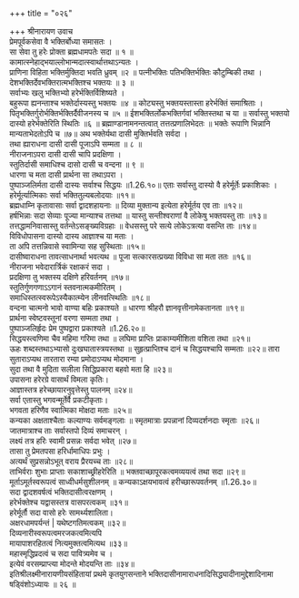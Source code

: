 +++
title = "०२६"

+++
श्रीनारायण उवाच  
प्रेमपूर्वकसेवा वै भक्तिर्बोध्या समासतः ।  
सा सेवा तु हरेः प्रोक्ता ब्रह्मधामपतेः सदा ॥ १ ॥  
कामात्स्नेहाद्भयाल्लोभान्मदात्स्वार्थात्तथाऽन्यतः ।  
प्राणिना विहिता भक्तिर्मुक्तिदा भवति ध्रुवम् ॥२ ॥
पत्नीभक्तिः पतिभक्तिर्भक्तिः कौटुम्बिकी तथा ।  
देशभक्तिर्देवभक्तिरात्मभक्तिश्च भक्तयः ॥ ३ ॥  
सर्वाभ्यः खलु भक्तिभ्यो हरेर्भक्तिर्विशिष्यते ।  
बहुरूपा ह्यनन्ताश्च भक्तेर्दास्यस्तु भक्तयः ॥४ ॥
कोट्यस्तु भक्तयस्तास्ता हरेर्भक्तिं समाश्रिताः ।  
पितृभक्तिर्गुरोर्भक्तिर्भक्तिर्दैवीजनस्य च ॥५ ॥
ईशभक्तिर्लोकभक्तिर्गवां भक्तिस्तथा च या ॥
सर्वास्तु भक्तयो दास्यो हरेर्भक्तेरिति स्थितिः ॥६ ॥
ब्रह्माण्डानामनन्तत्वात् तत्तत्प्रणालिभेदतः ॥
भक्तेः रूपाणि भिन्नानि मान्यताभेदतोऽपि च ॥७॥
अथ भक्तेर्यथा दासी मुक्तिर्भवति सर्वदा ।  
तथा ह्याराधना दासी दासी पूजाऽपि सम्मता ॥ ८ ॥  
नीराजनाऽपरा दासी दासी चापि प्रदक्षिणा ।  
स्तुतिर्दासी समाधिश्च दासो दासी च वन्दना ॥ ९ ॥  
धारणा च मता दासी प्रार्थना सा तथाऽपरा ।  
पुष्पाञ्जलिर्मता दासी दास्यः सर्वाश्च सिद्धयः ॥1.26.१०॥
एताः सर्वास्तु दास्यो वै हरेर्मूर्तेः प्रकाशिकाः ।  
हरेर्मूर्त्यात्मिकाः सर्वा भक्तितुल्यबलोदयाः ॥११॥  
ब्रह्मधाम्नि कृतावासाः सर्वा द्वादशहायनाः ॥
दिव्या मुक्तान्य इत्येता हरेर्मूर्तय एव ताः ॥१२॥  
हर्षभिन्नाः सदा सेव्याः पूज्या मान्याश्च तत्तथा ॥
यास्तु सन्तीश्वराणां वै लोकेषु भक्तयस्तु ताः ॥१३॥  
तत्तद्धामनिवासास्तु वर्तन्तेऽसङ्ख्यविग्रहाः ॥
वेधसस्तु परे सत्ये लोकेऽत्रत्या वसन्ति ताः ॥१४॥  
विविधोपासना दास्यो दास्य आज्ञाश्च या मताः ।  
ता अपि तत्तन्निवासे स्वामिन्या सह सुस्थिताः ॥१५॥  
दासीष्वाराधना तावत्साधनार्था भवत्यथ ॥
पूजा सत्कारसत्प्रख्या विविधा सा मता ततः ॥१६॥  
नीराजना भवेदारार्त्रिकं रक्षाकरं सदा ।  
प्रदक्षिणा तु भक्तस्य दक्षिणे हरिवर्तनम् ॥१७॥  
स्तुतिर्गुणगणाऽऽगानं स्तवनात्मकमीरितम् ।  
समाधिस्तत्स्वरूपेऽस्यैकात्म्येन लीनवत्स्थितिः ॥१८॥  
वन्दना चात्मनो भावो वाण्या बहिः प्रकाश्यते ॥
धारणा श्रीहरौ ज्ञानवृत्तीनामेकतानता ॥१९॥  
प्रार्थना स्वेष्टवस्तूनां वरणा सम्मता तथा ।  
पुष्पाञ्जलिर्हृदः प्रेम पुष्पद्वारा प्रकाश्यते ॥1.26.२०॥  
सिद्धयस्त्वणिमा चैव महिमा गरिमा तथा ॥
लघिमा प्राप्तिः प्राकाम्यमीशिता वशिता तथा ॥२१॥  
ऊहः शब्दस्तथाऽभ्यासो दुःखघातास्त्रयस्तथा ॥
सुहृत्प्राप्तिश्च दानं च सिद्धयश्चापि सम्मताः ॥२२॥
तारा सुताराऽप्यथ तारतारा रम्या प्रमोदाऽप्यथ मोदमाना ।  
सुदा तथा वै मुदिता सलीला सिद्धिप्रकारा बहवो मता हि ॥२३॥  
उपासना हरेरग्रे वासार्थं विमला कृतिः।  
आज्ञास्तत्र हरेच्छायारनुवृत्तेस्तु पालनम् ॥२४॥  
सर्वा एतास्तु भगवन्मूर्तेर्वै प्रकटीकृताः।  
भगवता हरिणैव स्वात्मिका मोक्षदा मताः ॥२५॥  
कन्यका अक्षताश्चैताः कल्याण्यः सर्वमङ्गलाः ॥
स्मृतमात्राः प्रपन्नानां दिव्यदर्शनदाः स्मृताः ॥२६॥  
जातमात्राश्च ताः सर्वास्तपो दिव्यं समाचरन् ।  
लक्ष्यं तत्र हरिः स्वामी प्रसन्नः सर्वदा भवेत् ॥२७॥  
तासा तु प्रेमतपसा हरिर्धामाधिपः प्रभुः ।  
अत्यर्थं सुप्रसन्नोऽभूत् वराय प्रैरयच्च ताः ॥२८॥  
ताभिर्वराः शुभाः प्राप्ताः सकाशाच्छ्रीहरेरिति ॥
भक्तवाच्छापूरकत्वमव्ययत्वं तथा सदा ॥२९॥  
मूर्ताऽमूर्तस्वरूपत्वं साध्वीधर्मसुशीलनम् ॥
कन्यकाऽक्षयभावत्वं हरीच्छारूपवर्तनम् ॥1.26.३०॥  
सदा द्वादशवर्षत्वं भक्तिदासीत्वरक्षणम् ।  
हरेर्भक्तेश्च यद्वासस्तत्र वासपरत्वकम् ॥३१॥  
हरेर्मूर्तौ सदा वासो हरेः सामर्थ्यशालिता।  
अक्षरधामपर्यन्तं \| यथेष्टगतिमत्वकम् ॥३२॥  
दिव्यनारीस्वरूपत्वमरजकत्वमित्यपि  
मायापाशरहितत्वं नित्यमुक्तत्वमित्यथ ॥३३॥  
महास्मृद्धिप्रदत्वं च सदा पावित्र्यमेव च ।  
इत्येवं वरसम्प्राप्त्या मोदन्ते मोदयन्ति ताः ॥३४॥  
इतिश्रीलक्ष्मीनारायणीयसंहितायां प्रथमे कृतयुगसन्ताने भक्तिदासीनामाराधनादिसिद्ध्यादीनामुद्देशादिनामा षड्विंशोऽध्यायः ॥ २६ ॥  
    
